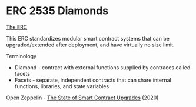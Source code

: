 # ERC 2535 Diamonds

[The ERC](https://eips.ethereum.org/EIPS/eip-2535)

This ERC standardizes modular smart contract systems that can be upgraded/extended after deployment, and have virtually no size limit.

Terminology

* Diamond - contract with external functions supplied by contraces called facets
* Facets - separate, independent contracts that can share internal functions, libraries, and state variables

Open Zeppelin - [The State of Smart Contract Upgrades](https://blog.openzeppelin.com/the-state-of-smart-contract-upgrades/) (2020)

